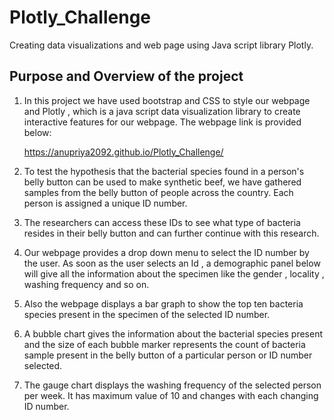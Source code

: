 # Plotly_Challenge
Creating data visualizations and web page using Java script library Plotly.

## Purpose and Overview of the project
1. In this project we have used bootstrap and CSS to style our webpage and Plotly , which is a java script data visualization library to create interactive features for our webpage.
   The webpage link is provided below:
	
	https://anupriya2092.github.io/Plotly_Challenge/

2. To test the hypothesis that the bacterial species found in a person's belly button can be used to make synthetic beef, we have gathered samples from the belly button of people
   across the country. Each person is assigned a unique ID number.
   
3. The researchers can access these IDs to see what type of bacteria resides in their belly button and can further continue with this research.

4. Our webpage provides a drop down menu to select the ID number by the user. As soon as the user selects an Id , a demographic panel below will give all the information about 
   the specimen like the gender , locality , washing frequency and so on.
   
5. Also the webpage displays a bar graph to show the top ten bacteria species present in the specimen of the selected ID number.

6. A bubble chart gives the information about the bacterial species present and the size of each bubble marker represents the count of bacteria sample present in the belly
   button of a particular person or ID number selected.
   
7. The gauge chart displays the washing frequency of the selected person per week. It has maximum value of 10 and changes with each changing ID number.

 